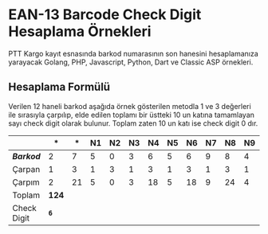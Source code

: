 # EAN-13 Barcode Check Digit Hesaplama Örnekleri

PTT Kargo kayıt esnasında barkod numarasının son hanesini hesaplamanıza yarayacak Golang, PHP, Javascript, Python, Dart ve Classic ASP örnekleri.

## Hesaplama Formülü

Verilen 12 haneli barkod aşağıda örnek gösterilen metodla 1 ve 3 değerleri ile sırasıyla çarpılıp, elde edilen toplamı bir üstteki 10 un katına tamamlayan  sayı check digit olarak bulunur. Toplam zaten 10 un katı ise check digit 0 dır.

|  | * | * | N1 | N2 | N3 | N4 | N5 | N6 | N7 | N8 | N9 | N10 | N11 |
| --- | --- | --- | --- | --- | --- | --- | --- | --- | --- | --- | --- | --- | --- |
| ***Barkod*** | 2 | 7 | 5 | 0 | 3 | 6 | 5 | 6 | 9 | 8 | 4 | 5 | `6` |
| Çarpan | 1 | 3 | 1 | 3 | 1 | 3 | 1 | 3 | 1 | 3 | 1 | 3 |  |
| Çarpım | 2 | 21 | 5 | 0 | 3 | 18 | 5 | 18 | 9 | 24 | 4 | 15 |  |
| Toplam | **124** |  |  |  |  |  |  |  |  |  |  |  |  |
| Check Digit | **`6`** |  |  |  |  |  |  |  |  |  |  |  |  |
